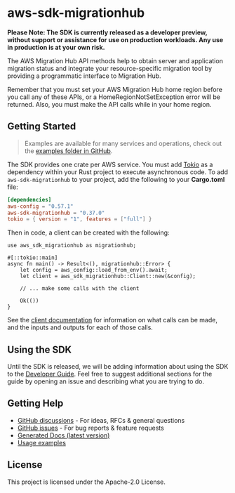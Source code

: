 # aws-sdk-migrationhub

**Please Note: The SDK is currently released as a developer preview, without support or assistance for use
on production workloads. Any use in production is at your own risk.**

The AWS Migration Hub API methods help to obtain server and application migration status and integrate your resource-specific migration tool by providing a programmatic interface to Migration Hub.

Remember that you must set your AWS Migration Hub home region before you call any of these APIs, or a HomeRegionNotSetException error will be returned. Also, you must make the API calls while in your home region.

## Getting Started

> Examples are available for many services and operations, check out the
> [examples folder in GitHub](https://github.com/awslabs/aws-sdk-rust/tree/main/examples).

The SDK provides one crate per AWS service. You must add [Tokio](https://crates.io/crates/tokio)
as a dependency within your Rust project to execute asynchronous code. To add `aws-sdk-migrationhub` to
your project, add the following to your **Cargo.toml** file:

```toml
[dependencies]
aws-config = "0.57.1"
aws-sdk-migrationhub = "0.37.0"
tokio = { version = "1", features = ["full"] }
```

Then in code, a client can be created with the following:

```rust,no_run
use aws_sdk_migrationhub as migrationhub;

#[::tokio::main]
async fn main() -> Result<(), migrationhub::Error> {
    let config = aws_config::load_from_env().await;
    let client = aws_sdk_migrationhub::Client::new(&config);

    // ... make some calls with the client

    Ok(())
}
```

See the [client documentation](https://docs.rs/aws-sdk-migrationhub/latest/aws_sdk_migrationhub/client/struct.Client.html)
for information on what calls can be made, and the inputs and outputs for each of those calls.

## Using the SDK

Until the SDK is released, we will be adding information about using the SDK to the
[Developer Guide](https://docs.aws.amazon.com/sdk-for-rust/latest/dg/welcome.html). Feel free to suggest
additional sections for the guide by opening an issue and describing what you are trying to do.

## Getting Help

* [GitHub discussions](https://github.com/awslabs/aws-sdk-rust/discussions) - For ideas, RFCs & general questions
* [GitHub issues](https://github.com/awslabs/aws-sdk-rust/issues/new/choose) - For bug reports & feature requests
* [Generated Docs (latest version)](https://awslabs.github.io/aws-sdk-rust/)
* [Usage examples](https://github.com/awslabs/aws-sdk-rust/tree/main/examples)

## License

This project is licensed under the Apache-2.0 License.

